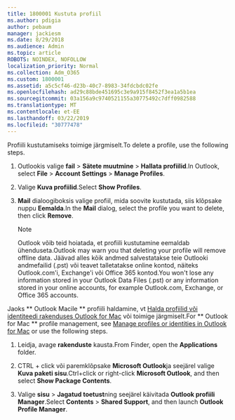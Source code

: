 ```yaml
---
title: 1800001 Kustuta profiil
ms.author: pdigia
author: pebaum
manager: jackiesm
ms.date: 8/29/2018
ms.audience: Admin
ms.topic: article
ROBOTS: NOINDEX, NOFOLLOW
localization_priority: Normal
ms.collection: Adm_O365
ms.custom: 1800001
ms.assetid: a5c5cf46-d23b-40c7-8983-34fdcbdc02fe
ms.openlocfilehash: ad29c88bde451695c3e9a915f8452f3ea1a5b1ea
ms.sourcegitcommit: 03a156a9c9740521155a30775492c7dff0982588
ms.translationtype: MT
ms.contentlocale: et-EE
ms.lasthandoff: 03/22/2019
ms.locfileid: "30777478"
---
```

<span data-ttu-id="433e5-102">Profiili kustutamiseks toimige järgmiselt.</span><span class="sxs-lookup"><span data-stu-id="433e5-102">To delete a profile, use the following steps.</span></span>
  
1. <span data-ttu-id="433e5-103">Outlookis valige **fail** \> **Sätete muutmine** \> **Hallata profiilid**.</span><span class="sxs-lookup"><span data-stu-id="433e5-103">In Outlook, select **File** \> **Account Settings** \> **Manage Profiles**.</span></span>
    
2. <span data-ttu-id="433e5-104">Valige **Kuva profiilid**.</span><span class="sxs-lookup"><span data-stu-id="433e5-104">Select **Show Profiles**.</span></span>
    
3. <span data-ttu-id="433e5-105">**Mail** dialoogiboksis valige profiil, mida soovite kustutada, siis klõpsake nuppu **Eemalda**.</span><span class="sxs-lookup"><span data-stu-id="433e5-105">In the **Mail** dialog, select the profile you want to delete, then click **Remove**.</span></span>
    
    > [!NOTE]
    > <span data-ttu-id="433e5-106">Outlook võib teid hoiatada, et profiili kustutamine eemaldab ühenduseta.</span><span class="sxs-lookup"><span data-stu-id="433e5-106">Outlook may warn you that deleting your profile will remove offline data.</span></span> <span data-ttu-id="433e5-107">Jäävad alles kõik andmed salvestatakse teie Outlooki andmefailid (.pst) või teavet talletatakse online kontod, näiteks Outlook.com'i, Exchange'i või Office 365 kontod.</span><span class="sxs-lookup"><span data-stu-id="433e5-107">You won't lose any information stored in your Outlook Data Files (.pst) or any information stored in your online accounts, for example Outlook.com, Exchange, or Office 365 accounts.</span></span> 
  
<span data-ttu-id="433e5-108">Jaoks \*\* Outlook Macile \*\* profiili haldamine, vt [Halda profiilid või identiteedi rakenduses Outlook for Mac](https://support.office.com/article/fed2a955-74df-4a24-bef6-78a426958c4c.aspx) või toimige järgmiselt.</span><span class="sxs-lookup"><span data-stu-id="433e5-108">For \*\* Outlook for Mac \*\* profile management, see [Manage profiles or identities in Outlook for Mac](https://support.office.com/article/fed2a955-74df-4a24-bef6-78a426958c4c.aspx) or use the following steps.</span></span> 
  
1. <span data-ttu-id="433e5-109">Leidja, avage **rakenduste** kausta.</span><span class="sxs-lookup"><span data-stu-id="433e5-109">From Finder, open the **Applications** folder.</span></span> 
    
2. <span data-ttu-id="433e5-110">CTRL + click või paremklõpsake **Microsoft Outlook**ja seejärel valige **Kuva paketi sisu**.</span><span class="sxs-lookup"><span data-stu-id="433e5-110">Ctrl+click or right-click **Microsoft Outlook**, and then select **Show Package Contents**.</span></span>
    
3. <span data-ttu-id="433e5-111">Valige **sisu** \> **Jagatud toetust**ning seejärel käivitada **Outlook profiili Manager**.</span><span class="sxs-lookup"><span data-stu-id="433e5-111">Select **Contents** \> **Shared Support**, and then launch **Outlook Profile Manager**.</span></span>
    

